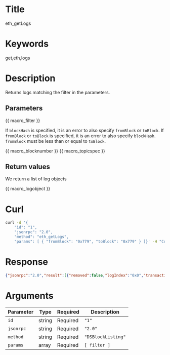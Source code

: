 # Title

eth_getLogs

# Keywords

get,eth,logs

# Description

Returns logs matching the filter in the parameters.

## Parameters

{{ macro_filter }}

If `blockHash` is specified, it is an error to also specify `fromBlock` or `toBlock`. If `fromBlock` or `toBlock` is specified, it is an error to also specify `blockHash`.
`fromBlock` must be less than or equal to `toBlock`.

{{ macro_blocknumber }}
{{ macro_topicspec }}

## Return values

We return a list of log objects

{{ macro_logobject }}

# Curl

```sh
curl -d '{
    "id": "1",
    "jsonrpc": "2.0",
    "method": "eth_getLogs",
    "params": [ { "fromBlock": "0x779", "toBlock": "0x779" } ]}' -H "Content-Type: application/json" -X POST "{{ _api_url }}"
```

# Response

```json
{"jsonrpc":"2.0","result":[{"removed":false,"logIndex":"0x0","transactionIndex":"0x0","transactionHash":"0xcfd9d4473c9467f7fc1fe6f602599c8559ea78953acaae205551bb6c2f55472f","blockHash":"0x224a67320685771e1e0c428b1a271af8339cbd542d1726642c3a14519f25ae9e","blockNumber":"0x779","address":"0xbca0f6f4cbfe8ac37096b674de8f96c701c43f7c","data":"0x00000000000000000000000000000000000000000000000000000000000f4240","topics":["0xddf252ad1be2c89b69c2b068fc378daa952ba7f163c4a11628f55a4df523b3ef","0x0000000000000000000000000000000000000000000000000000000000000000","0x000000000000000000000000cb57ec3f064a16cadb36c7c712f4c9fa62b77415"]}],"id":"1"}
```

# Arguments


| Parameter | Type   | Required | Description        |
|-----------|--------|----------|--------------------|
| `id`      | string | Required | `"1"`              |
| `jsonrpc` | string | Required | `"2.0"`            |
| `method`  | string | Required | `"DSBlockListing"` |
| `params`  | array  | Required  | `[ filter ]`       |

